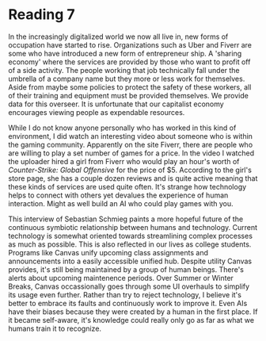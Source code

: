 # Reading 7
In the increasingly digitalized world we now all live in, new forms of occupation have started to rise. Organizations such as Uber and Fiverr
are some who have introduced a new form of entrepreneur ship. A 'sharing economy' where the services are provided by those who want to profit off
of a side activity. The people working that job technically fall under the umbrella of a company name but they more or less work for themselves.
Aside from maybe some policies to protect the safety of these workers, all of their training and equipment must be provided themselves. We provide
data for this overseer. It is unfortunate that our capitalist economy encourages viewing people as expendable resources.

While I do not know anyone personally who has worked in this kind of environment, I did watch an interesting video about someone who is within the gaming 
community. Apparently on the site Fiverr, there are people who are willing to play a set number of games for a price. In the video I watched
the uploader hired a girl from Fiverr who would play an hour's worth of *Counter-Strike: Global Offensive* for the price of $5. According to the
girl's store page, she has a couple dozen reviews and is quite active meaning that these kinds of services are used quite often. It's strange
how technology helps to connect with others yet devalues the experience of human interaction. Might as well build an AI who could play games
with you.

This interview of Sebastian Schmieg paints a more hopeful future of the continuous symbiotic relationship between humans and technology.
Current technology is somewhat oriented towards streamlining complex processes as much as possible. This is also reflected in our lives as
college students. Programs like Canvas unify upcoming class assignments and announcements into a easily accessible unified hub. Despite utility
Canvas provides, it's still being maintained by a group of human beings. There's alerts about upcoming maintenence periods. Over Summer or Winter
Breaks, Canvas occassionally goes through some UI overhauls to simplify its usage even further. Rather than try to reject technology, I believe
it's better to embrace its faults and continuously work to improve it. Even AIs have their biases because they were created by a human in the
first place. If it became self-aware, it's knowledge could really only go as far as what we humans train it to recognize.
